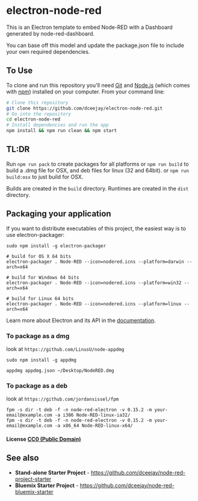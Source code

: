# electron-node-red

This is an Electron template to embed Node-RED with a Dashboard generated by node-red-dashboard.

You can base off this model and update the package.json file to include your own required dependencies.

## To Use

To clone and run this repository you'll need [Git](https://git-scm.com) and [Node.js](https://nodejs.org/en/download/) (which comes with [npm](http://npmjs.com)) installed on your computer. From your command line:

```bash
# Clone this repository
git clone https://github.com/dceejay/electron-node-red.git
# Go into the repository
cd electron-node-red
# Install dependencies and run the app
npm install && npm run clean && npm start
```

## TL:DR

Run `npm run pack` to create packages for all platforms
or `npm run build`  to build a .dmg file for OSX, and deb files for linux (32 and 64bit).
or `npm run build:osx` to just build for OSX.

Builds are created in the `build` directory. Runtimes are created in the `dist` directory.

## Packaging your application

If you want to distribute executables of this project, the easiest way is to use electron-packager:

```
sudo npm install -g electron-packager

# build for OS X 64 bits
electron-packager . Node-RED --icon=nodered.icns --platform=darwin --arch=x64

# build for Windows 64 bits
electron-packager . Node-RED --icon=nodered.icns --platform=win32 --arch=x64

# build for Linux 64 bits
electron-packager . Node-RED --icon=nodered.icns --platform=linux --arch=x64
```

Learn more about Electron and its API in the [documentation](http://electron.atom.io/docs/latest).


### To package as a dmg

look at `https://github.com/LinusU/node-appdmg`

    sudo npm install -g appdmg

    appdmg appdmg.json ~/Desktop/NodeRED.dmg


### To package as a deb

look at `https://github.com/jordansissel/fpm`

    fpm -s dir -t deb -f -n node-red-electron -v 0.15.2 -m your-email@example.com -a i386 Node-RED-linux-ia32/
    fpm -s dir -t deb -f -n node-red-electron -v 0.15.2 -m your-email@example.com -a x86_64 Node-RED-linux-x64/


#### License [CC0 (Public Domain)](LICENSE.md)

## See also
 - **Stand-alone Starter Project** - https://github.com/dceejay/node-red-project-starter
 - **Bluemix Starter Project** - https://github.com/dceejay/node-red-bluemix-starter
